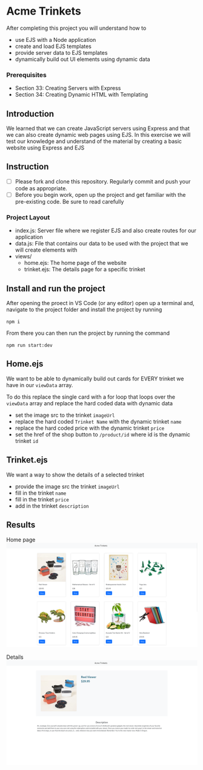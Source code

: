 # Acme Trinkets

After completing this project you will understand how to

- use EJS with a Node application
- create and load EJS templates
- provide server data to EJS templates
- dynamically build out UI elements using dynamic data

### Prerequisites

- Section 33: Creating Servers with Express
- Section 34: Creating Dynamic HTML with Templating

## Introduction

We learned that we can create JavaScript servers using Express and
that we can also create dynamic web pages using EJS. In this
exercise we will test our knowledge and understand of the material
by creating a basic website using Express and EJS

## Instruction

- [ ] Please fork and clone this repository. Regularly commit and push your code as appropriate.
- [ ] Before you begin work, open up the project and get familiar
      with the pre-existing code. Be sure to read carefully

### Project Layout

- index.js: Server file where we register EJS and also create routes
  for our application
- data.js: File that contains our data to be used with the project
  that we will create elements with
- views/
  - home.ejs: The home page of the website
  - trinket.ejs: The details page for a specific trinket

## Install and run the project

After opening the proect in VS Code (or any editor)
open up a terminal and, navigate to the project folder
and install the project by running

`npm i`

From there you can then run the project by running the command

`npm run start:dev`

## Home.ejs

We want to be able to dynamically build out
cards for EVERY trinket we have in our `viewData`
array.

To do this replace the single
card with a for loop that loops over the `viewData`
array and replace the hard coded data with dynamic data

- set the image src to the trinket `imageUrl`
- replace the hard coded `Trinket Name` with the
  dynamic trinket `name`
- replace the hard coded price with the dynamic
  trinket `price`
- set the href of the shop button to `/product/id` where
  id is the dynamic trinket `id`

## Trinket.ejs

We want a way to show the details of a selected trinket

- provide the image src the trinket `imageUrl`
- fill in the trinket `name`
- fill in the trinket `price`
- add in the trinket `description`

## Results

Home page
![Home page](/artifacts//home.png)

Details
![Details page](/artifacts/details.png)
